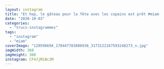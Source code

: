 ```yaml
---
layout: instagram
title: "Et hop, le gâteau pour la fête avec les copains est prêt #miam #pirate #happybirthday"
date: "2020-10-03"
categories: 
  - "trucs-instagrammes"
tags: 
  - "instagram"
  - "miam"
coverImage: "120596694_178447783886936_3173122167593248273_n.jpg"
imgWidth: 360
imgHeight: 360
instagram: CF4JjMiBc2M
---
```

